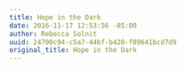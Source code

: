 ```yaml
---
title: Hope in the Dark
date: 2016-11-17 12:53:56 -05:00
author: Rebecca Solnit
uuid: 24700c94-c5a7-44bf-b420-f09641bcd7d9
original_title: Hope in the Dark
---
```


